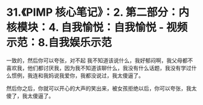 # 31.《PIMP 核心笔记》：2. 第二部分：内核模块：4. 自我愉悦：自我愉悦 - 视频示范：8.自我娱乐示范

一致的，然后你可以夸张，对不起 我不知道该说什么，我好郁闷啊，我父母都不喜欢我，他们都讨厌我，因为我不知道该聊什么，我没有什么话题，我没有学过什么惯例，我连和我妈说我爱你，我都没说过，我太傻逼了。

然后你之后，你就可以开心的大声的笑出来，被女孩拒绝以后，你可以夸张，我太傻了，我太傻逼了。